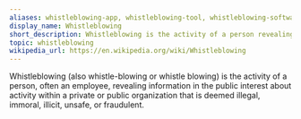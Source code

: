 ```yaml
---
aliases: whistleblowing-app, whistleblowing-tool, whistleblowing-software
display_name: Whistleblowing
short_description: Whistleblowing is the activity of a person revealing information in the public interest
topic: whistleblowing
wikipedia_url: https://en.wikipedia.org/wiki/Whistleblowing
---
```

Whistleblowing (also whistle-blowing or whistle blowing) is the activity of a person, often an employee, revealing information in the public interest about activity within a private or public organization that is deemed illegal, immoral, illicit, unsafe, or fraudulent.
